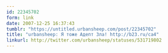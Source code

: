 ```yaml
---
id: 22345702
form: link
date: 2007-12-25 16:37:43
tumblr: "https://untitled.urbansheep.com/post/22345702"
title: "urbansheep: Я тоже Адепт Зла! http://b23.ru/ca4"
linkurl: http://twitter.com/urbansheep/statuses/531719802
---
```


